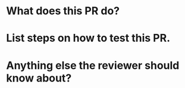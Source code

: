# What does this PR do? 


# List steps on how to test this PR.


# Anything else the reviewer should know about?


